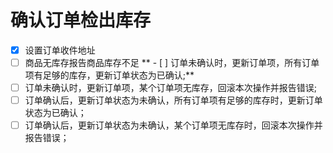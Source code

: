 # 确认订单检出库存 
- [x] 设置订单收件地址
- [ ] 商品无库存报告商品库存不足
** - [ ] 订单未确认时，更新订单项，所有订单项有足够的库存，更新订单状态为已确认;**
- [ ] 订单未确认时，更新订单项，某个订单项无库存，回滚本次操作并报告错误;
- [ ] 订单确认后，更新订单状态为未确认，所有订单项有足够的库存时，更新订单状态为已确认；
- [ ] 订单确认后，更新订单状态为未确认，某个订单项无库存时，回滚本次操作并报告错误；
